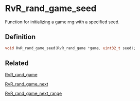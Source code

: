 # RvR_rand_game_seed

Function for initializing a game rng with a specified seed.

## Definition

```c
void RvR_rand_game_seed(RvR_rand_game *game, uint32_t seed);
```

## Related

[RvR_rand_game](/rvr/rvr/rand_game)

[RvR_rand_game_next](/rvr/rvr/rand_game_next)

[RvR_rand_game_next_range](/rvr/rvr/rand_game_next_range)
